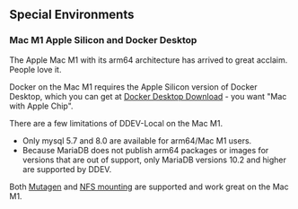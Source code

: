 ## Special Environments

### Mac M1 Apple Silicon and Docker Desktop

The Apple Mac M1 with its arm64 architecture has arrived to great acclaim. People love it.

Docker on the Mac M1 requires the Apple Silicon version of Docker Desktop, which you can get at [Docker Desktop Download](https://www.docker.com/products/docker-desktop) - you want "Mac with Apple Chip".

There are a few limitations of DDEV-Local on the Mac M1.

* Only mysql 5.7 and 8.0 are available for arm64/Mac M1 users.
* Because MariaDB does not publish arm64 packages or images for versions that are out of support, only MariaDB versions 10.2 and higher are supported by DDEV.

Both [Mutagen](performance.md#using-mutagen) and [NFS mounting](performance.md#macos-nfs-setup) are supported and work great on the Mac M1.
